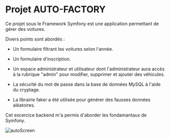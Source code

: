 # Projet AUTO-FACTORY
Ce projet sous le Framework Symfony est une application permettant de gérer des voitures.

Divers points sont abordés :

- Un formulaire filtrant les voitures selon l'année.

- Un formulaire d'inscription.

- Un espace administrateur et utilisateur dont l'administrateur aura accès à la rubrique "admin" pour modifier, supprimer et ajouter des véhicules.

- La sécurité du mot de passe dans la base de données MySQL à l'aide du cryptage.

- La librairie faker a été utilisée pour générer des fausses données aléatoires.

Cet excercice backend m'a permis d'aborder les fondamantaux de Symfony.

![autoScreen](https://user-images.githubusercontent.com/59091789/87955358-eba78a00-caad-11ea-8a56-9e7d57a6228c.PNG)

